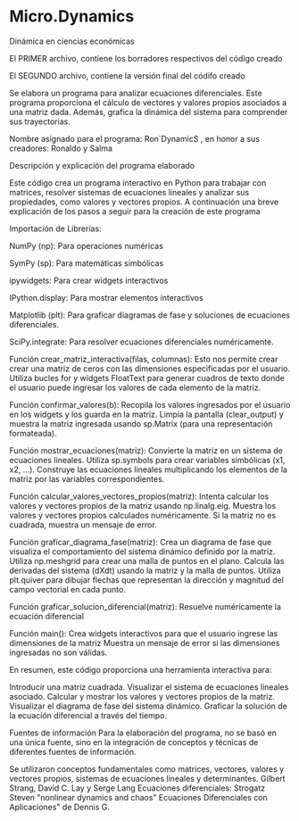 # Micro.Dynamics
Dinámica en ciencias económicas

El PRIMER archivo, contiene los borradores respectivos del código creado

El SEGUNDO archivo, contiene la versión final del códifo creado





Se elabora un programa para analizar ecuaciones diferenciales. Este programa proporciona el cálculo de vectores y valores propios asociados a una matriz dada. Además, grafica la dinámica del sistema para comprender sus trayectorias.

Nombre asignado para el programa: Ron´DynamicS , en honor a sus creadores: Ronaldo y Salma

Descripción y explicación del programa elaborado

Este código crea un programa interactivo en Python para trabajar con matrices, resolver sistemas de ecuaciones lineales y analizar sus propiedades, como valores y vectores propios. A continuación una breve explicación de los pasos a seguir para la creación de este programa

Importación de Librerías:

NumPy (np): Para operaciones numéricas 

SymPy (sp): Para matemáticas simbólicas 

ipywidgets: Para crear widgets interactivos 

IPython.display: Para mostrar elementos interactivos

Matplotlib (plt): Para graficar diagramas de fase y soluciones de ecuaciones diferenciales.

SciPy.integrate: Para resolver ecuaciones diferenciales numéricamente.



Función crear_matriz_interactiva(filas, columnas):
Esto nos permite crear crear una matriz de ceros con las dimensiones especificadas por el usuario. Utiliza bucles for y widgets FloatText para generar cuadros de texto donde el usuario puede ingresar los valores de cada elemento de la matriz.

Función confirmar_valores(b):
Recopila los valores ingresados por el usuario en los widgets y los guarda en la matriz. Limpia la pantalla (clear_output) y muestra la matriz ingresada usando sp.Matrix (para una representación formateada).

Función mostrar_ecuaciones(matriz):
Convierte la matriz en un sistema de ecuaciones lineales. Utiliza sp.symbols para crear variables simbólicas (x1, x2, ...). Construye las ecuaciones lineales multiplicando los elementos de la matriz por las variables correspondientes.

Función calcular_valores_vectores_propios(matriz):
Intenta calcular los valores y vectores propios de la matriz usando np.linalg.eig. Muestra los valores y vectores propios calculados numéricamente. Si la matriz no es cuadrada, muestra un mensaje de error.

Función graficar_diagrama_fase(matriz):
Crea un diagrama de fase que visualiza el comportamiento del sistema dinámico definido por la matriz. Utiliza np.meshgrid para crear una malla de puntos en el plano. Calcula las derivadas del sistema (dXdt) usando la matriz y la malla de puntos. Utiliza plt.quiver para dibujar flechas que representan la dirección y magnitud del campo vectorial en cada punto.

Función graficar_solucion_diferencial(matriz):
Resuelve numéricamente la ecuación diferencial 

Función main():
Crea widgets interactivos para que el usuario ingrese las dimensiones de la matriz Muestra un mensaje de error si las dimensiones ingresadas no son válidas.




En resumen, este código proporciona una herramienta interactiva para:

Introducir una matriz cuadrada. Visualizar el sistema de ecuaciones lineales asociado. Calcular y mostrar los valores y vectores propios de la matriz. Visualizar el diagrama de fase del sistema dinámico. Graficar la solución de la ecuación diferencial a través del tiempo.

Fuentes de información
Para la elaboración del programa, no se basó en una única fuente, sino en la integración de conceptos y técnicas de diferentes fuentes de información.

Se utilizaron conceptos fundamentales como matrices, vectores, valores y vectores propios, sistemas de ecuaciones lineales y determinantes. Gilbert Strang, David C. Lay y Serge Lang Ecuaciones diferenciales: Strogatz Steven "nonlinear dynamics and chaos" Ecuaciones Diferenciales con Aplicaciones" de Dennis G.
